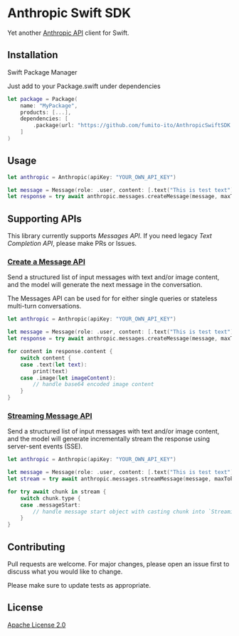 # Anthropic Swift SDK

Yet another [Anthropic API](https://www.anthropic.com/api) client for Swift.

## Installation

Swift Package Manager

Just add to your Package.swift under dependencies

```swift
let package = Package(
    name: "MyPackage",
    products: [...],
    dependencies: [
        .package(url: "https://github.com/fumito-ito/AnthropicSwiftSDK.git", .upToNextMajor(from: "0.0.1"))
    ]
)
```

## Usage

```swift
let anthropic = Anthropic(apiKey: "YOUR_OWN_API_KEY")

let message = Message(role: .user, content: [.text("This is test text")])
let response = try await anthropic.messages.createMessage(message, maxTokens: 1024)
```

## Supporting APIs

This library currently supports _Messages API_. If you need legacy _Text Completion API_, please make PRs or Issues.

### [Create a Message API](https://docs.anthropic.com/claude/reference/messages_post)

Send a structured list of input messages with text and/or image content, and the model will generate the next message in the conversation.

The Messages API can be used for for either single queries or stateless multi-turn conversations.

```swift
let anthropic = Anthropic(apiKey: "YOUR_OWN_API_KEY")

let message = Message(role: .user, content: [.text("This is test text")])
let response = try await anthropic.messages.createMessage(message, maxTokens: 1024)

for content in response.content {
    switch content {
    case .text(let text):
        print(text)
    case .image(let imageContent):
        // handle base64 encoded image content
    }
}
```

### [Streaming Message API](https://docs.anthropic.com/claude/reference/messages-streaming)

Send a structured list of input messages with text and/or image content, and the model will generate incrementally stream the response using server-sent events (SSE).

```swift
let anthropic = Anthropic(apiKey: "YOUR_OWN_API_KEY")

let message = Message(role: .user, content: [.text("This is test text")])
let stream = try await anthropic.messages.streamMessage(message, maxTokens: 1024)

for try await chunk in stream {
    switch chunk.type {
    case .messageStart:
        // handle message start object with casting chunk into `StreamingMessageStartResponse`
    }
}
```

## Contributing

Pull requests are welcome. For major changes, please open an issue first to discuss what you would like to change.

Please make sure to update tests as appropriate.

## License

[Apache License 2.0](https://choosealicense.com/licenses/apache-2.0/)
